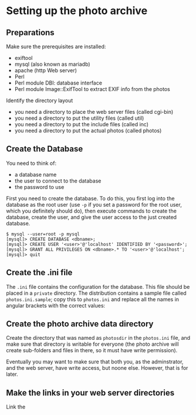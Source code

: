 # Setting up the photo archive

## Preparations

Make sure the prerequisites are installed:
 - exiftool
 - mysql (also known as mariadb)
 - apache (http Web server)
 - Perl
 - Perl module DBI: database interface
 - Perl module Image::ExifTool to extract EXIF info from the photos

Identify the directory layout
 - you need a directory to place the web server files (called cgi-bin)
 - you need a directory to put the utility files (called util)
 - you need a directory to put the include files (called inc)
 - you need a directory to put the actual photos (called photos)

## Create the Database

You need to think of:
 - a database name
 - the user to connect to the database
 - the password to use

First you need to create the database. To do this, you first log into the
database as the root user (use `-p` if you set a password for the root user,
which you definitely should do), then execute commands to create the database,
create the user, and give the user access to the just created database.

```
$ mysql --user=root -p mysql
[mysql]> CREATE DATABASE <dbname>;
[mysql]> CREATE USER '<user>'@'localhost' IDENTIFIED BY '<password>';
[mysql]> GRANT ALL PRIVILEGES ON <dbname>.* TO '<user>'@'localhost';
[mysql]> quit
```

## Create the .ini file

The `.ini` file contains the configuration for the database. This file should
be placed in a `private` directory. The distribution contains a sample
file called `photos.ini.sample`; copy this to `photos.ini` and replace all
the names in angular brackets with the correct values:

## Create the photo archive data directory

Create the directory that was named as `photosdir` in the `photos.ini` file,
and make sure that directory is writable for everyone (the photo archive
will create sub-folders and files in there, so it must have write permission).

Eventually you may want to make sure that both you, as the adminstrator, and
the web server, have write access, but noone else. However, that is for later.

## Make the links in your web server directories

Link the 

